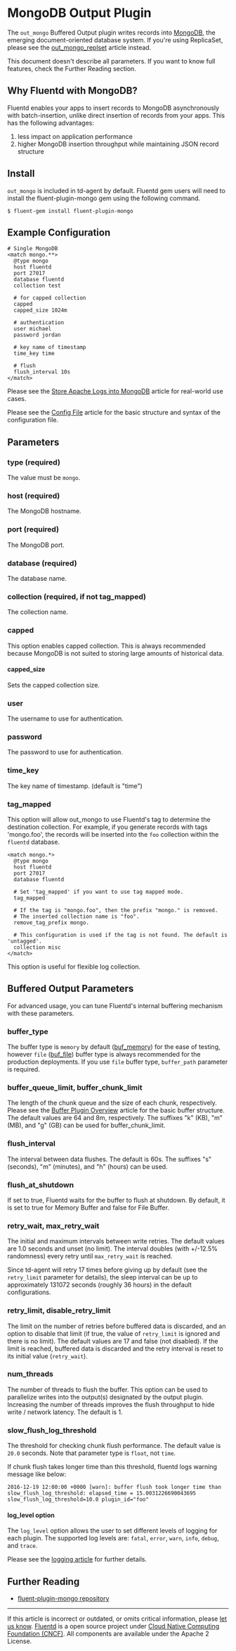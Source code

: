 # MongoDB Output Plugin

The `out_mongo` Buffered Output plugin writes records into
[MongoDB](http://mongodb.org/), the emerging document-oriented database
system.
If you\'re using ReplicaSet, please see the
[out\_mongo\_replset](/plugins/output/out_mongo_replset.md) article instead.

This document doesn\'t describe all parameters. If you want to know full
features, check the Further Reading section.


## Why Fluentd with MongoDB?

Fluentd enables your apps to insert records to MongoDB asynchronously
with batch-insertion, unlike direct insertion of records from your apps.
This has the following advantages:

1.  less impact on application performance
2.  higher MongoDB insertion throughput while maintaining JSON record
    structure

## Install

`out_mongo` is included in td-agent by default. Fluentd gem users will
need to install the fluent-plugin-mongo gem using the following command.

``` {.CodeRay}
$ fluent-gem install fluent-plugin-mongo
```

## Example Configuration

``` {.CodeRay}
# Single MongoDB
<match mongo.**>
  @type mongo
  host fluentd
  port 27017
  database fluentd
  collection test

  # for capped collection
  capped
  capped_size 1024m

  # authentication
  user michael
  password jordan

  # key name of timestamp
  time_key time

  # flush
  flush_interval 10s
</match>
```

Please see the [Store Apache Logs into MongoDB](/articles/apache-to-mongodb.md)
article for real-world use cases.

Please see the [Config File](/configuration/config-file.md) article for the basic
structure and syntax of the configuration file.

## Parameters

### type (required)

The value must be `mongo`.

### host (required)

The MongoDB hostname.

### port (required)

The MongoDB port.

### database (required)

The database name.

### collection (required, if not tag\_mapped)

The collection name.

### capped

This option enables capped collection. This is always recommended
because MongoDB is not suited to storing large amounts of historical
data.

#### capped\_size

Sets the capped collection size.

### user

The username to use for authentication.

### password

The password to use for authentication.

### time\_key

The key name of timestamp. (default is "time")

### tag\_mapped

This option will allow out\_mongo to use Fluentd's tag to determine the
destination collection. For example, if you generate records with tags
'mongo.foo', the records will be inserted into the `foo` collection
within the `fluentd` database.

``` {.CodeRay}
<match mongo.*>
  @type mongo
  host fluentd
  port 27017
  database fluentd

  # Set 'tag_mapped' if you want to use tag mapped mode.
  tag_mapped

  # If the tag is "mongo.foo", then the prefix "mongo." is removed.
  # The inserted collection name is "foo".
  remove_tag_prefix mongo.

  # This configuration is used if the tag is not found. The default is 'untagged'.
  collection misc
</match>
```

This option is useful for flexible log collection.

## Buffered Output Parameters

For advanced usage, you can tune Fluentd's internal buffering mechanism
with these parameters.

### buffer\_type

The buffer type is `memory` by default ([buf\_memory](/plugins/buffer/buf_memory.md)) for
the ease of testing, however `file` ([buf\_file](/plugins/buffer/buf_file.md)) buffer type
is always recommended for the production deployments. If you use `file`
buffer type, `buffer_path` parameter is required.

### buffer\_queue\_limit, buffer\_chunk\_limit

The length of the chunk queue and the size of each chunk, respectively.
Please see the [Buffer Plugin Overview](/plugins/buffer/buffer-plugin-overview.md) article
for the basic buffer structure. The default values are 64 and 8m,
respectively. The suffixes "k" (KB), "m" (MB), and "g" (GB) can be used
for buffer\_chunk\_limit.

### flush\_interval

The interval between data flushes. The default is 60s. The suffixes "s"
(seconds), "m" (minutes), and "h" (hours) can be used.

### flush\_at\_shutdown

If set to true, Fluentd waits for the buffer to flush at shutdown. By
default, it is set to true for Memory Buffer and false for File Buffer.

### retry\_wait, max\_retry\_wait

The initial and maximum intervals between write retries. The default
values are 1.0 seconds and unset (no limit). The interval doubles (with
+/-12.5% randomness) every retry until `max_retry_wait` is reached.

Since td-agent will retry 17 times before giving up by default (see the
`retry_limit` parameter for details), the sleep interval can be up to
approximately 131072 seconds (roughly 36 hours) in the default
configurations.

### retry\_limit, disable\_retry\_limit

The limit on the number of retries before buffered data is discarded,
and an option to disable that limit (if true, the value of `retry_limit`
is ignored and there is no limit). The default values are 17 and false
(not disabled). If the limit is reached, buffered data is discarded and
the retry interval is reset to its initial value (`retry_wait`).

### num\_threads

The number of threads to flush the buffer. This option can be used to
parallelize writes into the output(s) designated by the output plugin.
Increasing the number of threads improves the flush throughput to hide
write / network latency. The default is 1.

### slow\_flush\_log\_threshold

The threshold for checking chunk flush performance. The default value is
`20.0` seconds. Note that parameter type is `float`, not `time`.

If chunk flush takes longer time than this threshold, fluentd logs
warning message like below:

``` {.CodeRay}
2016-12-19 12:00:00 +0000 [warn]: buffer flush took longer time than slow_flush_log_threshold: elapsed_time = 15.0031226690043695 slow_flush_log_threshold=10.0 plugin_id="foo"
```

#### log\_level option

The `log_level` option allows the user to set different levels of
logging for each plugin. The supported log levels are: `fatal`, `error`,
`warn`, `info`, `debug`, and `trace`.

Please see the [logging article](/deployment/logging.md) for further details.

## Further Reading

-   [fluent-plugin-mongo
    repository](https://github.com/fluent/fluent-plugin-mongo)


------------------------------------------------------------------------

If this article is incorrect or outdated, or omits critical information,
please [let us know](https://github.com/fluent/fluentd-docs/issues?state=open).
[Fluentd](http://www.fluentd.org/) is a open source project under [Cloud Native Computing Foundation (CNCF)](https://cncf.io/). All components
are available under the Apache 2 License.
